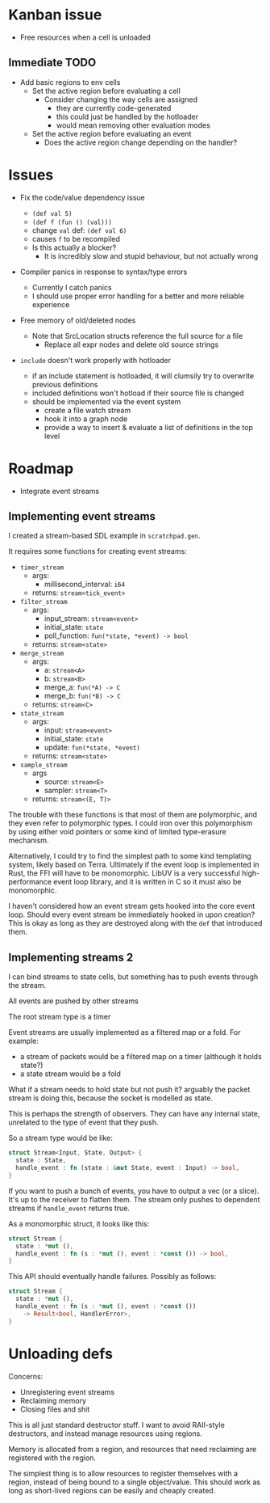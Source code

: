 # Kanban issue

* Free resources when a cell is unloaded

## Immediate TODO

* Add basic regions to env cells
  * Set the active region before evaluating a cell
    * Consider changing the way cells are assigned
      * they are currently code-generated
      * this could just be handled by the hotloader
      * would mean removing other evaluation modes
  * Set the active region before evaluating an event
    * Does the active region change depending on the handler?

# Issues

* Fix the code/value dependency issue
  * `(def val 5)`
  * `(def f (fun () (val)))`
  * change `val` def: `(def val 6)`
  * causes `f` to be recompiled
  * Is this actually a blocker?
    * It is incredibly slow and stupid behaviour, but not actually wrong

* Compiler panics in response to syntax/type errors
  * Currently I catch panics
  * I should use proper error handling for a better and more reliable experience

* Free memory of old/deleted nodes
  * Note that SrcLocation structs reference the full source for a file
    * Replace all expr nodes and delete old source strings

* `include` doesn't work properly with hotloader
  * if an include statement is hotloaded, it will clumsily try to overwrite previous definitions
  * included definitions won't hotload if their source file is changed
  * should be implemented via the event system
    * create a file watch stream
    * hook it into a graph node
    * provide a way to insert & evaluate a list of definitions in the top level

# Roadmap

* Integrate event streams

## Implementing event streams

I created a stream-based SDL example in `scratchpad.gen`.

It requires some functions for creating event streams:
  * `timer_stream`
    * args:
      * millisecond_interval: `i64`
    * returns: `stream<tick_event>`
  * `filter_stream`
    * args:
      * input_stream: `stream<event>`
      * initial_state: `state`
      * poll_function: `fun(*state, *event) -> bool`
    * returns: `stream<state>`
  * `merge_stream`
    * args:
      * a: `stream<A>`
      * b: `stream<B>`
      * merge_a: `fun(*A) -> C`
      * merge_b: `fun(*B) -> C`
    * returns: `stream<C>`
  * `state_stream`
    * args:
      * input: `stream<event>`
      * initial_state: `state`
      * update: `fun(*state, *event)`
    * returns: `stream<state>`
  * `sample_stream`
    * args
      * source: `stream<E>`
      * sampler: `stream<T>`
    * returns: `stream<(E, T)>`

The trouble with these functions is that most of them are polymorphic, and they even refer to polymorphic types. I could iron over this polymorphism by using either void pointers or some kind of limited type-erasure mechanism.

Alternatively, I could try to find the simplest path to some kind templating system, likely based on Terra. Ultimately if the event loop is implemented in Rust, the FFI will have to be monomorphic. LibUV is a very successful high-performance event loop library, and it is written in C so it must also be monomorphic.

I haven't considered how an event stream gets hooked into the core event loop. Should every event stream be immediately hooked in upon creation? This is okay as long as they are destroyed along with the `def` that introduced them.

## Implementing streams 2

I can bind streams to state cells, but something has to push events through the stream.

All events are pushed by other streams

The root stream type is a timer

Event streams are usually implemented as a filtered map or a fold. For example:

  * a stream of packets would be a filtered map on a timer (although it holds state?)
  * a state stream would be a fold

What if a stream needs to hold state but not push it? arguably the packet stream is doing this, because the socket is modelled as state.

This is perhaps the strength of observers. They can have any internal state, unrelated to the type of event that they push.

So a stream type would be like:

```rust
struct Stream<Input, State, Output> {
  state : State,
  handle_event : fn (state : &mut State, event : Input) -> bool,
}
```

If you want to push a bunch of events, you have to output a vec (or a slice). It's up to the receiver to flatten them. The stream only pushes to dependent streams if `handle_event` returns true.

As a monomorphic struct, it looks like this:

```rust
struct Stream {
  state : *mut (),
  handle_event : fn (s : *mut (), event : *const ()) -> bool,
}
```

This API should eventually handle failures. Possibly as follows:

```rust
struct Stream {
  state : *mut (),
  handle_event : fn (s : *mut (), event : *const ())
    -> Result<bool, HandlerError>,
}
```

# Unloading defs

Concerns:
  * Unregistering event streams
  * Reclaiming memory
  * Closing files and shit

This is all just standard destructor stuff. I want to avoid RAII-style destructors, and instead manage resources using regions.

Memory is allocated from a region, and resources that need reclaiming are registered with the region.

The simplest thing is to allow resources to register themselves with a region, instead of being bound to a single object/value. This should work as long as short-lived regions can be easily and cheaply created.


